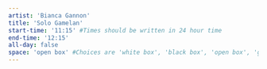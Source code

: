 ```yaml
---
artist: 'Bianca Gannon'
title: 'Solo Gamelan'
start-time: '11:15' #Times should be written in 24 hour time
end-time: '12:15'
all-day: false
space: 'open box' #Choices are 'white box', 'black box', 'open box', 'grounds'
---
```

<!-- Description -->

<!-- Bio -->
